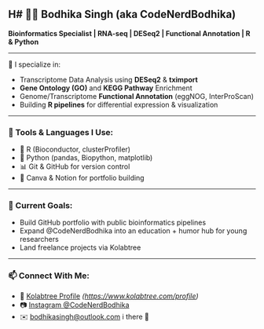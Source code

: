 ## H# 👩‍💻 Bodhika Singh (aka CodeNerdBodhika)

**Bioinformatics Specialist | RNA-seq | DESeq2 | Functional Annotation | R & Python**

---

🔬 I specialize in:
- Transcriptome Data Analysis using **DESeq2** & **tximport**
- **Gene Ontology (GO)** and **KEGG Pathway** Enrichment
- Genome/Transcriptome **Functional Annotation** (eggNOG, InterProScan)
- Building **R pipelines** for differential expression & visualization

---

### 🔧 Tools & Languages I Use:
- 🧪 R (Bioconductor, clusterProfiler)
- 🧬 Python (pandas, Biopython, matplotlib)
- 📊 Git & GitHub for version control
- 🎨 Canva & Notion for portfolio building

---

### 🚀 Current Goals:
- Build GitHub portfolio with public bioinformatics pipelines
- Expand @CodeNerdBodhika into an education + humor hub for young researchers
- Land freelance projects via Kolabtree

---

### 📫 Connect With Me:
- 💼 [Kolabtree Profile](https://kolabtree.com) *(https://www.kolabtree.com/profile)*
- 📷 [Instagram @CodeNerdBodhika](https://instagram.com/CodeNerdBodhika)
- ✉️ bodhikasingh@outlook.com
i there 👋

<!--
**codenerdbodhika/codenerdbodhika** is a ✨ _special_ ✨ repository because its `README.md` (this file) appears on your GitHub profile.

Here are some ideas to get you started:

- 🔭 I’m currently working on ...
- 🌱 I’m currently learning ...
- 👯 I’m looking to collaborate on ...
- 🤔 I’m looking for help with ...
- 💬 Ask me about ...
- 📫 How to reach me: ...
- 😄 Pronouns: ...
- ⚡ Fun fact: ...
-->
